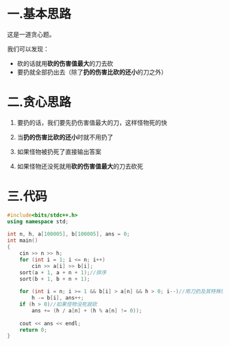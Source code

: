 # 一.基本思路
这是一道贪心题。

我们可以发现：
- 砍的话就用**砍的伤害值最大**的刀去砍
- 要扔就全部扔出去（除了**扔的伤害比砍的还小**的刀之外）

# 二.贪心思路
1. 要扔的话，我们要先扔伤害值最大的刀，这样怪物死的快

2. 当**扔的伤害比砍的还小**时就不用扔了
3. 如果怪物被扔死了直接输出答案
4. 如果怪物还没死就用**砍的伤害值最大**的刀去砍死

# 三.代码
```cpp
#include<bits/stdc++.h>
using namespace std;
  
int n, h, a[100005], b[100005], ans = 0;
int main() 
{
    cin >> n >> h;
    for (int i = 1; i <= n; i++)
    	cin >> a[i] >> b[i];
    sort(a + 1, a + n + 1);//排序
    sort(b + 1, b + n + 1);
    
    for (int i = n; i >= 1 && b[i] > a[n] && h > 0; i--)//用刀扔及其特殊情况
    	h -= b[i], ans++;
    if (h > 0)//如果怪物没死就砍
    	ans += (h / a[n] + (h % a[n] != 0));
    
    cout << ans << endl;
    return 0;
}
```
